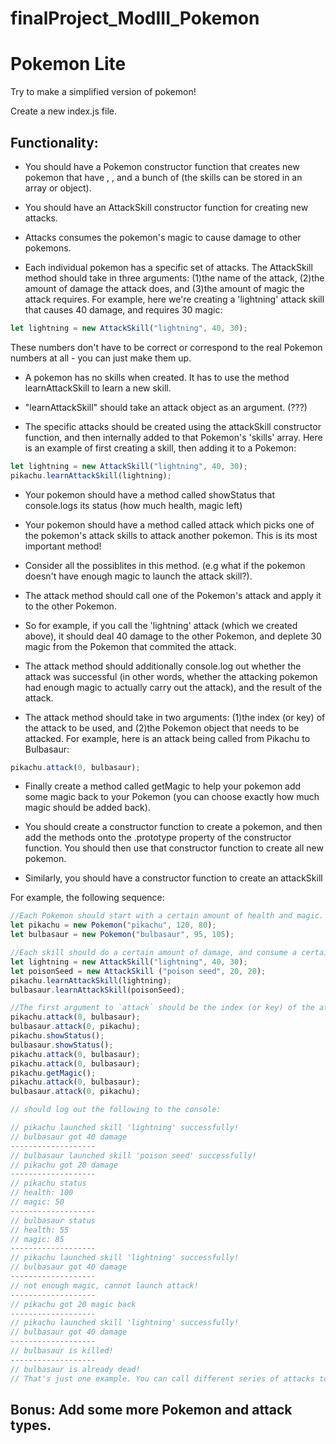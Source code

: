 # finalProject_ModIII_Pokemon

# Pokemon Lite

Try to make a simplified version of pokemon!

Create a new index.js file.

## Functionality:

* You should have a Pokemon constructor function that creates new pokemon that have <name>, <health>, <magic> and a bunch of <skills> (the skills can be stored in an array or object).


* You should have an AttackSkill constructor function for creating new attacks. 
* Attacks consumes the pokemon's magic to cause damage to other pokemons. 

* Each individual pokemon has a specific set of attacks. The AttackSkill method should take in three arguments: (1)the name of the attack, (2)the amount of damage the attack does, and (3)the amount of magic the attack requires. For example, here we're creating a 'lightning' attack skill that causes 40 damage, and requires 30 magic: 
```javascript
let lightning = new AttackSkill("lightning", 40, 30);
```
These numbers don't have to be correct or correspond to the real Pokemon numbers at all - you can just make them up.

* A pokemon has no skills when created. It has to use the method learnAttackSkill to learn a new skill. 

* "learnAttackSkill" should take an attack object as an argument. (???)

* The specific attacks should be created using the attackSkill constructor function, and then internally added to that Pokemon's 'skills' array. Here is an example of first creating a skill, then adding it to a Pokemon: 
```javascript
let lightning = new AttackSkill("lightning", 40, 30); 
pikachu.learnAttackSkill(lightning);
```
* Your pokemon should have a method called showStatus that console.logs its status (how much health, magic left)

* Your pokemon should have a method called attack which picks one of the pokemon's attack skills to attack another pokemon. This is its most important method! 

- Consider all the possiblites in this method. (e.g what if the pokemon doesn't have enough magic to launch the attack skill?). 

- The attack method should call one of the Pokemon's attack and apply it to the other Pokemon. 

- So for example, if you call the 'lightning' attack (which we created above), it should deal 40 damage to the other Pokemon, and deplete 30 magic from the Pokemon that commited the attack. 

- The attack method should additionally console.log out whether the attack was successful (in other words, whether the attacking pokemon had enough magic to actually carry out the attack), and the result of the attack. 

- The attack method should take in two arguments: (1)the index (or key) of the attack to be used, and (2)the Pokemon object that needs to be attacked. For example, here is an attack being called from Pikachu to Bulbasaur: 
```javascript
pikachu.attack(0, bulbasaur);
```
* Finally create a method called getMagic to help your pokemon add some magic back to your Pokemon (you can choose exactly how much magic should be added back).
* You should create a constructor function to create a pokemon, and then add the methods onto the .prototype property of the constructor function. You should then use that constructor function to create all new pokemon.

* Similarly, you should have a constructor function to create an attackSkill

For example, the following sequence:

```javascript
//Each Pokemon should start with a certain amount of health and magic. For example, here Pikachu starts with 120 health and 80 magic 
let pikachu = new Pokemon("pikachu", 120, 80);
let bulbasaur = new Pokemon("bulbasaur", 95, 105);

//Each skill should do a certain amount of damage, and consume a certain amount of magic from the Pokemon that used the skill.
let lightning = new AttackSkill("lightning", 40, 30);
let poisonSeed = new AttackSkill ("poison seed", 20, 20);
pikachu.learnAttackSkill(lightning);
bulbasaur.learnAttackSkill(poisonSeed);

//The first argument to `attack` should be the index (or key) of the attack
pikachu.attack(0, bulbasaur);
bulbasaur.attack(0, pikachu);
pikachu.showStatus();
bulbasaur.showStatus();
pikachu.attack(0, bulbasaur);
pikachu.attack(0, bulbasaur);
pikachu.getMagic();
pikachu.attack(0, bulbasaur);
bulbasaur.attack(0, pikachu);

// should log out the following to the console:

// pikachu launched skill 'lightning' successfully!
// bulbasaur got 40 damage
-------------------
// bulbasaur launched skill 'poison seed' successfully!
// pikachu got 20 damage
-------------------
// pikachu status
// health: 100
// magic: 50
-------------------
// bulbasaur status
// health: 55
// magic: 85
-------------------
// pikachu launched skill 'lightning' successfully!
// bulbasaur got 40 damage
-------------------
// not enough magic, cannot launch attack!
-------------------
// pikachu got 20 magic back
-------------------
// pikachu launched skill 'lightning' successfully!
// bulbasaur got 40 damage
-------------------
// bulbasaur is killed!
-------------------
// bulbasaur is already dead!
// That's just one example. You can call different series of attacks to get different results!
```
## Bonus: Add some more Pokemon and attack types. 